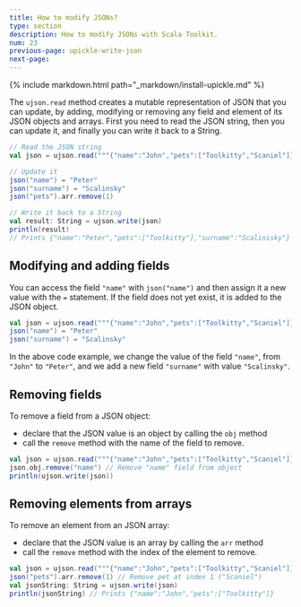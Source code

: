 ```yaml
---
title: How to modify JSONs?
type: section
description: How to modify JSONs with Scala Toolkit.
num: 23
previous-page: upickle-write-json
next-page: 
---
```


{% include markdown.html path="_markdown/install-upickle.md" %}

The `ujson.read` method creates a mutable representation of JSON that you can update, by adding, modifying or removing any field and element of its JSON objects and arrays.
First you need to read the JSON string, then you can update it, and finally you can write it back to a String.

```scala
// Read the JSON string
val json = ujson.read("""{"name":"John","pets":["Toolkitty","Scaniel"]}""")

// Update it
json("name") = "Peter"
json("surname") = "Scalinsky"
json("pets").arr.remove(1)

// Write it back to a String
val result: String = ujson.write(json)
println(result)
// Prints {"name":"Peter","pets":["Toolkitty"],"surname":"Scalinisky"}
```


## Modifying and adding fields

You can access the field `"name"` with `json("name")` and then assign it a new value with the `=` statement.
If the field does not yet exist, it is added to the JSON object.

```scala
val json = ujson.read("""{"name":"John","pets":["Toolkitty","Scaniel"]}""")
json("name") = "Peter"
json("surname") = "Scalinsky"
```

In the above code example, we change the value of the field `"name"`, from `"John"` to `"Peter"`, and we add a new field `"surname"` with value `"Scalinsky"`.

## Removing fields

To remove a field from a JSON object:
- declare that the JSON value is an object by calling the `obj` method
- call the `remove` method with the name of the field to remove.

```scala
val json = ujson.read("""{"name":"John","pets":["Toolkitty","Scaniel"]}""")
json.obj.remove("name") // Remove "name" field from object
println(ujson.write(json))
```

## Removing elements from arrays

To remove an element from an JSON array:
- declare that the JSON value is an array by calling the `arr` method
- call the `remove` method with the index of the element to remove.

```scala
val json = ujson.read("""{"name":"John","pets":["Toolkitty","Scaniel"]}""")
json("pets").arr.remove(1) // Remove pet at index 1 ("Scaniel")
val jsonString: String = ujson.write(json)
println(jsonString) // Prints {"name":"John","pets":["Toolkitty"]}
```
